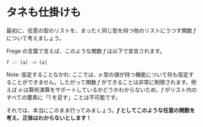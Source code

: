 # タネも仕掛けも

最初に、任意の型のリストを、まったく同じ型を持つ他のリストにうつす関数 _f_ について考えましょう。

Frege の言葉で言えば、このような関数 _f_ は以下で宣言されます。

```
f :: [a] -> [a]
```

Note: 仮定することなかれ: ここでは、_a_ 型の値が持つ機能について何も仮定することができません。したがって関数 _f_ ができることは非常に制限されます。例えば _a_ は算術演算をサポートしているかどうかわからないため、_f_ がリスト内のすべての要素に「1 を足す」ことは不可能です。

それでは、本当にこのまま行ってみましょう。**_f_ としてこのような任意の関数を考え、正体はわからないとします！**

